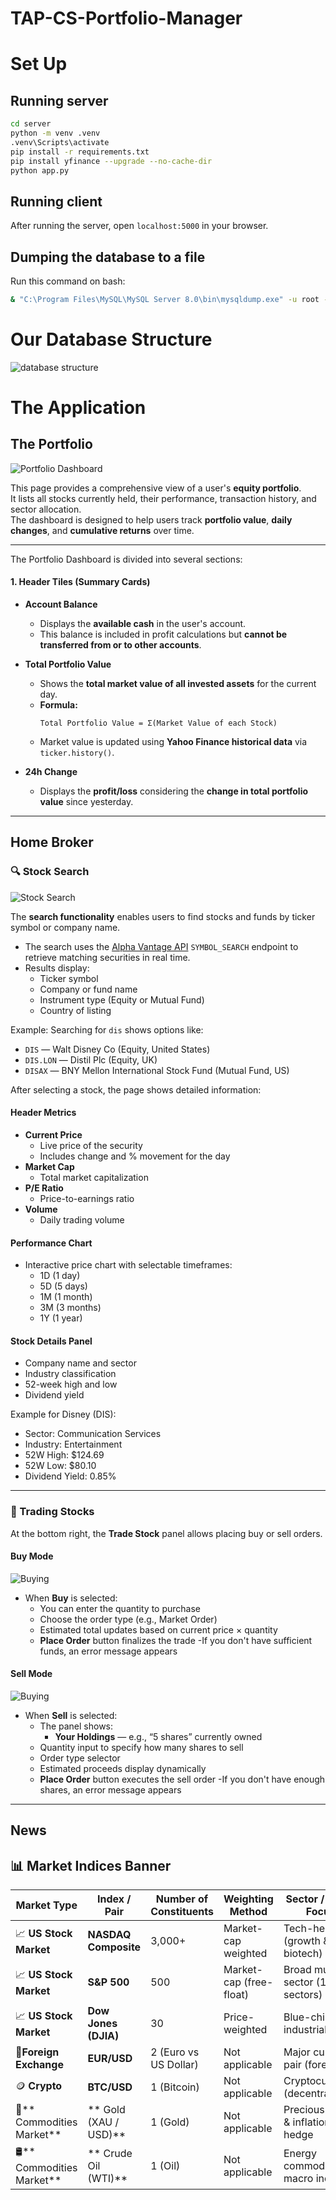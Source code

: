 # TAP-CS-Portfolio-Manager

# Set Up 

## Running server
```bash
cd server
python -m venv .venv
.venv\Scripts\activate
pip install -r requirements.txt
pip install yfinance --upgrade --no-cache-dir
python app.py
```

## Running client
After running the server, open ``localhost:5000`` in your browser.

## Dumping the database to a file
Run this command on bash:
```bash
& "C:\Program Files\MySQL\MySQL Server 8.0\bin\mysqldump.exe" -u root -p bygDB > latest_dump.sql

```

# Our Database Structure
![database structure]()



# The Application 


## The Portfolio 

![Portfolio Dashboard](screenshots/portfolio.jpeg)

This page provides a comprehensive view of a user's **equity portfolio**.  
It lists all stocks currently held, their performance, transaction history, and sector allocation.  
The dashboard is designed to help users track **portfolio value**, **daily changes**, and **cumulative returns** over time.

---

The Portfolio Dashboard is divided into several sections:

#### **1. Header Tiles (Summary Cards)**

- **Account Balance**  
  - Displays the **available cash** in the user's account.  
  - This balance is included in profit calculations but **cannot be transferred from or to other accounts**.

- **Total Portfolio Value**  
  - Shows the **total market value of all invested assets** for the current day.  
  - **Formula:**  
    ```text
    Total Portfolio Value = Σ(Market Value of each Stock)
    ```  
  - Market value is updated using **Yahoo Finance historical data** via `ticker.history()`.

- **24h Change**  
  - Displays the **profit/loss** considering the **change in total portfolio value** since yesterday.

---

## Home Broker

### 🔍 Stock Search

![Stock Search](screenshots/homebroker-search.png)

The **search functionality** enables users to find stocks and funds by ticker symbol or company name.

- The search uses the [Alpha Vantage API](https://www.alphavantage.co/documentation/#symbolsearch) `SYMBOL_SEARCH` endpoint to retrieve matching securities in real time.
- Results display:
  - Ticker symbol
  - Company or fund name
  - Instrument type (Equity or Mutual Fund)
  - Country of listing

Example: Searching for `dis` shows options like:
- `DIS` — Walt Disney Co (Equity, United States)
- `DIS.LON` — Distil Plc (Equity, UK)
- `DISAX` — BNY Mellon International Stock Fund (Mutual Fund, US)


After selecting a stock, the page shows detailed information:

#### **Header Metrics**
- **Current Price**
  - Live price of the security
  - Includes change and % movement for the day
- **Market Cap**
  - Total market capitalization
- **P/E Ratio**
  - Price-to-earnings ratio
- **Volume**
  - Daily trading volume

#### **Performance Chart**
- Interactive price chart with selectable timeframes:
  - 1D (1 day)
  - 5D (5 days)
  - 1M (1 month)
  - 3M (3 months)
  - 1Y (1 year)

#### **Stock Details Panel**
- Company name and sector
- Industry classification
- 52-week high and low
- Dividend yield

Example for Disney (DIS):
- Sector: Communication Services
- Industry: Entertainment
- 52W High: $124.69
- 52W Low: $80.10
- Dividend Yield: 0.85%

---

### 🛒 Trading Stocks

At the bottom right, the **Trade Stock** panel allows placing buy or sell orders.

#### **Buy Mode**

![Buying](screenshots/homebroker-buy.jpeg)

- When **Buy** is selected:
  - You can enter the quantity to purchase
  - Choose the order type (e.g., Market Order)
  - Estimated total updates based on current price × quantity
  - **Place Order** button finalizes the trade
  -If you don't have sufficient funds, an error message appears

  

#### **Sell Mode**

![Buying](screenshots/homebroker-sell.jpeg)

- When **Sell** is selected:
  - The panel shows:
    - **Your Holdings** — e.g., “5 shares” currently owned
  - Quantity input to specify how many shares to sell
  - Order type selector
  - Estimated proceeds display dynamically
  - **Place Order** button executes the sell order
  -If you don't have enough shares, an error message appears




---

## News 

## 📊 Market Indices Banner  

| Market Type          | Index / Pair         | Number of Constituents | Weighting Method        | Sector / Asset Focus            | Volatility    |
| -------------------- | -------------------- | ---------------------- | ----------------------- | ------------------------------- | ------------- |
| 📈 **US Stock Market**  | **NASDAQ Composite** | 3,000+                 | Market-cap weighted     | Tech-heavy (growth & biotech)   | High          |
| 📈 **US Stock Market**  | **S\&P 500**         | 500                    | Market-cap (free-float) | Broad multi-sector (11 sectors) | Moderate      |
| 📈 **US Stock Market**  | **Dow Jones (DJIA)** | 30                     | Price-weighted          | Blue-chip, industrial focus     | Low–Moderate  |
| 💱**Foreign Exchange** | **EUR/USD**          | 2 (Euro vs US Dollar)  | Not applicable          | Major currency pair (forex)     | Moderate–High |
| 🪙 **Crypto**            | **BTC/USD**          | 1 (Bitcoin)            | Not applicable          | Cryptocurrency (decentralized)  | Very High     |
| 🥇** Commodities Market** | ** Gold (XAU / USD)** | 1 (Gold)               | Not applicable          | Precious metal & inflation hedge   |  Moderate     |
| 🛢** Commodities Market** | ** Crude Oil (WTI)**  | 1 (Oil)                | Not applicable          | Energy commodity & macro indicator |  High          |


